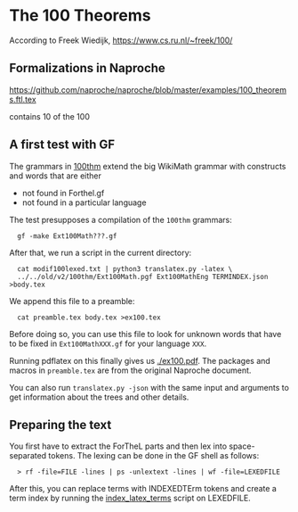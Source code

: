 # The 100 Theorems

According to Freek Wiedijk, https://www.cs.ru.nl/~freek/100/ 


## Formalizations in Naproche

https://github.com/naproche/naproche/blob/master/examples/100_theorems.ftl.tex

contains 10 of the 100

## A first test with GF

The grammars in [100thm](../../old/v2/100thm/) extend the big WikiMath grammar with constructs
and words that are either
- not found in Forthel.gf
- not found in a particular language


The test presupposes a compilation of the `100thm` grammars:
```
  gf -make Ext100Math???.gf
```
After that, we run a script in the current directory:
```
  cat modif100lexed.txt | python3 translatex.py -latex \
  ../../old/v2/100thm/Ext100Math.pgf Ext100MathEng TERMINDEX.json >body.tex
```
We append this file to a preamble:
```
  cat preamble.tex body.tex >ex100.tex
```
Before doing so, you can use this file to look for unknown words that have to be fixed in
`Ext100MathXXX.gf` for your language `XXX`.

Running pdflatex
on this finally gives us [./ex100.pdf](./ex100.pdf).
The packages and macros in `preamble.tex` are from the original Naproche document.

You can also run `translatex.py -json` with the same input and arguments to get information
about the trees and other details.


## Preparing the text

You first have to extract the ForTheL parts and then lex into space-separated tokens.
The lexing can be done in the GF shell as follows:
```
  > rf -file=FILE -lines | ps -unlextext -lines | wf -file=LEXEDFILE
```
After this, you can replace terms with INDEXEDTErm tokens and create a term index by running the
[index_latex_terms](../index_latex_terms.py) script on LEXEDFILE.



